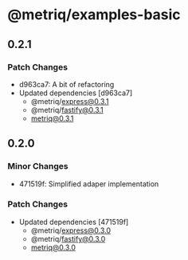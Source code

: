 # @metriq/examples-basic

## 0.2.1

### Patch Changes

- d963ca7: A bit of refactoring
- Updated dependencies [d963ca7]
    - @metriq/express@0.3.1
    - @metriq/fastify@0.3.1
    - metriq@0.3.1

## 0.2.0

### Minor Changes

- 471519f: Simplified adaper implementation

### Patch Changes

- Updated dependencies [471519f]
    - @metriq/express@0.3.0
    - @metriq/fastify@0.3.0
    - metriq@0.3.0
